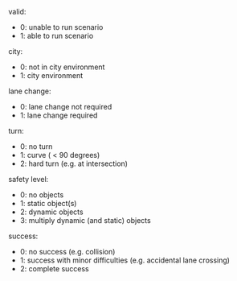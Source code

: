 valid:

- 0: unable to run scenario
- 1: able to run scenario

city:

- 0: not in city environment
- 1: city environment

lane change:

- 0: lane change not required
- 1: lane change required

turn:

- 0: no turn
- 1: curve ( < 90 degrees)
- 2: hard turn (e.g. at intersection)

safety level:

- 0: no objects
- 1: static object(s)
- 2: dynamic objects
- 3: multiply dynamic (and static) objects

success:

- 0: no success (e.g. collision)
- 1: success with minor difficulties (e.g. accidental lane crossing)
- 2: complete success
